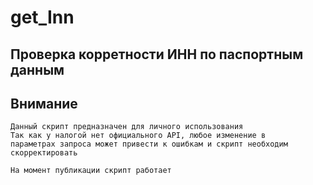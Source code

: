 # get_Inn
## Проверка корретности ИНН по паспортным данным


## Внимание
```
Данный скрипт предназначен для личного использования
Так как у налогой нет официального API, любое изменение в
параметрах запроса может привести к ошибкам и скрипт необходим
скорректировать

На момент публикации скрипт работает
```